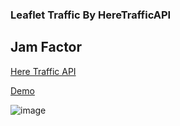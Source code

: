 ### Leaflet Traffic By HereTrafficAPI  

## Jam Factor
[Here Traffic API](https://developer.here.com/documentation/traffic-api/dev_guide/topics/concepts/flow.html#jam-factor)

[Demo](https://somnuekm.github.io/Leaflet-Traffic-By-HereTrafficAPI/)

![image](https://user-images.githubusercontent.com/58202287/137138208-22e4dc55-b17f-4f6d-adca-de56b0aaeb06.png)

